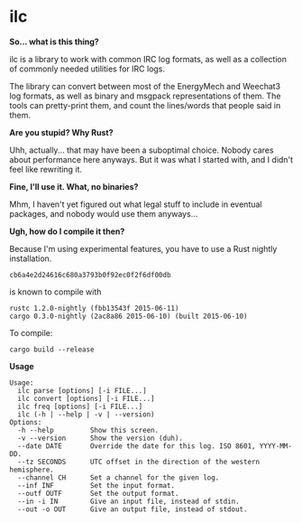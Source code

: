ilc
=========

**So... what is this thing?**

ilc is a library to work with common IRC log formats, as well as a collection
of commonly needed utilities for IRC logs.

The library can convert between most of the EnergyMech and Weechat3 log formats, as well as binary and msgpack representations of them.
The tools can pretty-print them, and count the lines/words that people said in them.

**Are you stupid? Why Rust?**

Uhh, actually... that may have been a suboptimal choice. Nobody cares about performance here
anyways. But it was what I started with, and I didn't feel like rewriting it.

**Fine, I'll use it. What, no binaries?**

Mhm, I haven't yet figured out what legal stuff to include in eventual packages, and
nobody would use them anyways...

**Ugh, how do I compile it then?**

Because I'm using experimental features, you have to use a Rust nightly installation.

    cb6a4e2d24616c680a3793b0f92ec0f2f6df00db

is known to compile with

    rustc 1.2.0-nightly (fbb13543f 2015-06-11)
    cargo 0.3.0-nightly (2ac8a86 2015-06-10) (built 2015-06-10)

To compile:

    cargo build --release
    
**Usage**
```
Usage:
  ilc parse [options] [-i FILE...]
  ilc convert [options] [-i FILE...]
  ilc freq [options] [-i FILE...]
  ilc (-h | --help | -v | --version)
Options:
  -h --help         Show this screen.
  -v --version      Show the version (duh).
  --date DATE       Override the date for this log. ISO 8601, YYYY-MM-DD.
  --tz SECONDS      UTC offset in the direction of the western hemisphere.
  --channel CH      Set a channel for the given log.
  --inf INF         Set the input format.
  --outf OUTF       Set the output format.
  --in -i IN        Give an input file, instead of stdin.
  --out -o OUT      Give an output file, instead of stdout.
```
